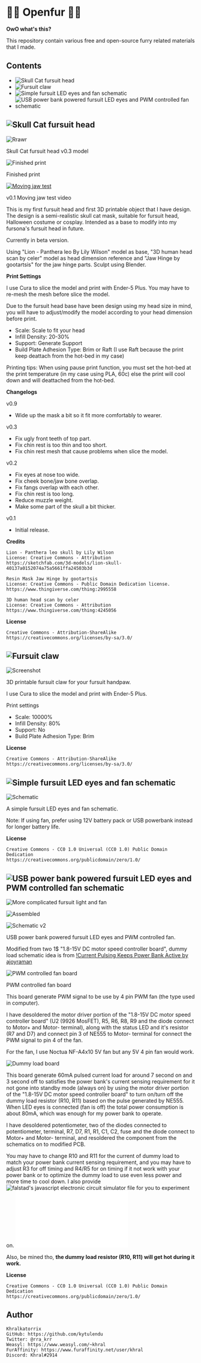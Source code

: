 🐾🐾 Openfur 🐾🐾
================

**OwO what's this?**

This repository contain various free and open-source furry related materials that I made.

Contents
--------
- ![Skull Cat fursuit head](./skullcat)
- ![Fursuit claw](./fursuit_claw)
- ![Simple fursuit LED eyes and fan schematic](./fursuit_light_and_fan)
- ![USB power bank powered fursuit LED eyes and PWM controlled fan schematic](./fursuit_light_fan_v2)

![Skull Cat fursuit head](./skullcat)
----------------------

![Rrawr](./skullcat/05_skullcat_fursuit_head_v0.3.png)

Skull Cat fursuit head v0.3 model

![Finished print](./skullcat/03_IMG_20201118_224858_600.jpg)

Finished print

[![Moving jaw test](https://img.youtube.com/vi/nCF7k2U8QHU/0.jpg)](https://www.youtube.com/watch?v=nCF7k2U8QHU)

v0.1 Moving jaw test video

This is my first fursuit head and first 3D printable object that I have design. The design is a semi-realistic skull cat mask, suitable for fursuit head, Halloween costume or cosplay. Intended as a base to modify into my fursona's fursuit head in future.

Currently in beta version.

Using "Lion - Panthera leo By Lily Wilson" model as base, "3D human head scan by celer" model as head dimension reference and "Jaw Hinge by gootartsis" for the jaw hinge parts. Sculpt using Blender.

**Print Settings**

I use Cura to slice the model and print with Ender-5 Plus. You may have to re-mesh the mesh before slice the model.

Due to the fursuit head base have been design using my head size in mind, you will have to adjust/modify the model according to your head dimension before print.

- Scale: Scale to fit your head
- Infill Density: 20-30%
- Support: Generate Support
- Build Plate Adhesion Type: Brim or Raft (I use Raft because the print keep deattach from the hot-bed in my case)

Printing tips: When using pause print function, you must set the hot-bed at the print temperature (in my case using PLA, 60c) else the print will cool down and will deattached from the hot-bed.

**Changelogs**

v0.9

- Wide up the mask a bit so it fit more comfortably to wearer.

v0.3

- Fix ugly front teeth of top part.
- Fix chin rest is too thin and too short.
- Fix chin rest mesh that cause problems when slice the model.

v0.2

- Fix eyes at nose too wide.
- Fix cheek bone/jaw bone overlap.
- Fix fangs overlap with each other.
- Fix chin rest is too long.
- Reduce muzzle weight.
- Make some part of the skull a bit thicker.

v0.1

- Initial release.

**Credits**

    Lion - Panthera leo skull by Lily Wilson
    License: Creative Commons - Attribution
    https://sketchfab.com/3d-models/lion-skull-40137a0152074a75a5661ffa24503b3d

    Resin Mask Jaw Hinge by gootartsis
    License: Creative Commons - Public Domain Dedication license.
    https://www.thingiverse.com/thing:2995558

    3D human head scan by celer
    License: Creative Commons - Attribution
    https://www.thingiverse.com/thing:4245056

**License**

    Creative Commons - Attribution-ShareAlike
    https://creativecommons.org/licenses/by-sa/3.0/

![Fursuit claw](./fursuit_claw)
----------------------

![Screenshot](./fursuit_claw/screenshot_claw.png)

3D printable fursuit claw for your fursuit handpaw.

I use Cura to slice the model and print with Ender-5 Plus.

Print settings
- Scale: 10000%
- Infill Density: 80%
- Support: No
- Build Plate Adhesion Type: Brim

**License**

    Creative Commons - Attribution-ShareAlike
    https://creativecommons.org/licenses/by-sa/3.0/

![Simple fursuit LED eyes and fan schematic](./fursuit_light_and_fan)
----------------------

![Schematic](./fursuit_light_and_fan/fursuit_light_and_fan_schematic.png)

A simple fursuit LED eyes and fan schematic.

Note: If using fan, prefer using 12V battery pack or USB powerbank instead for longer battery life.

**License**

    Creative Commons - CC0 1.0 Universal (CC0 1.0) Public Domain Dedication
    https://creativecommons.org/publicdomain/zero/1.0/

![USB power bank powered fursuit LED eyes and PWM controlled fan schematic](./fursuit_light_fan_v2)
----------------------

![More complicated fursuit light and fan](./fursuit_light_fan_v2/fursuit_light_fan_v2.jpg)

![Assembled](./fursuit_light_fan_v2/fursuit_light_fan_v2_assembled.jpg)

![Schematic v2](./fursuit_light_fan_v2/fursuit_light_fan_v2_schematic.png)

USB power bank powered fursuit LED eyes and PWM controlled fan.

Modified from two 1$ "1.8-15V DC motor speed controller board", dummy load schematic idea is from [!Current Pulsing Keeps Power Bank Active by ajoyraman](https://www.instructables.com/Current-Pulsing-Keeps-Power-Bank-Active/)

![PWM controlled fan board](./fursuit_light_fan_v2/pwm_board.jpg)

PWM controlled fan board

This board generate PWM signal to be use by 4 pin PWM fan (the type used in computer).

I have desoldered the motor driver portion of the "1.8-15V DC motor speed controller board" (U2 (9926 MosFET), R5, R6, R8, R9 and the diode connect to Motor+ and Motor- terminal), along with the status LED and it's resistor (R7 and D7) and connect pin 3 of NE555 to Motor- terminal for connect the PWM signal to pin 4 of the fan.

For the fan, I use Noctua NF-A4x10 5V fan but any 5V 4 pin fan would work.

![Dummy load board](./fursuit_light_fan_v2/dummy_load_board.jpg)

This board generate 60mA pulsed current load for around 7 second on and 3 second off to satisfies the power bank's current sensing requirement for it not gone into standby mode (always on) by using the motor driver portion of the "1.8-15V DC motor speed controller board" to turn on/turn off the dummy load resistor (R10, R11) based on the pulse generated by NE555. When LED eyes is connected (fan is off) the total power consumption is about 80mA, which was enough for my power bank to operate.

I have desoldered potentiometer, two of the diodes connected to potentiometer, terminal, R7, D7, R1, R1, C1, C2, fuse and the diode connect to Motor+ and Motor- terminal, and resoldered the component from the schematics on to modified PCB.

You may have to change R10 and R11 for the current of dummy load to match your power bank current sensing requirement, and you may have to adjust R3 for off timing and R4/R5 for on timing if it not work with your power bank or to optimize the dummy load to use even less power and more time to cool down.
I also provide ![falstad's javascript electronic circuit simulator](http://www.falstad.com/circuit/) file for you to experiment on. ![simulation file](./fursuit_light_fan_v2/powerbank-always-on.circuitjs.txt)

Also, be mined tho, **the dummy load resistor (R10, R11) will get hot during it work.**

**License**

    Creative Commons - CC0 1.0 Universal (CC0 1.0) Public Domain Dedication
    https://creativecommons.org/publicdomain/zero/1.0/

Author
------

    Khralkatorrix
    GitHub: https://github.com/kytulendu
    Twitter: @rra_krr
    Weasyl: https://www.weasyl.com/~khral
    FurAffinity: https://www.furaffinity.net/user/khral
    Discord: Khral#2914
